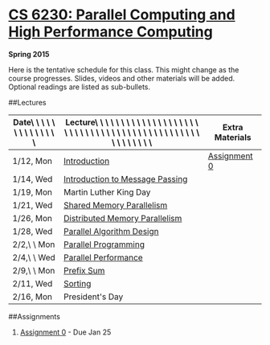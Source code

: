 # [CS 6230: Parallel Computing and High Performance Computing](/teaching/spring2015.html)

**Spring 2015**

Here is the tentative schedule for this class. This might change as the course progresses. Slides, videos and other materials will be added. Optional readings are listed as sub-bullets.


##Lectures

| Date\ \ \ \ \ \ \ \ \ \ \ \ \ \ | Lecture\ \ \ \ \ \ \ \ \ \ \ \ \ \ \ \ \ \ \ \ \ \ \ \ \ \ \ \ \ \ \ \ \ \ \ \ \ \ \ \ \ \ \ \ \ \ \ \ \ \ \ \ \ \  | Extra Materials |
|----------------------|----------------------------------------------------------------------|---------------------------------------------------|
| 1/12, Mon            | [Introduction](/teaching/paralg/slides/lec00.html)                   | [Assignment 0](/teaching/paralg/assignment0.html) |
| 1/14, Wed            | [Introduction to Message Passing](/teaching/paralg/lec01.html)       |                                                   |
| 1/19, Mon            | Martin Luther King Day                                               |                                                   |
| 1/21, Wed            | [Shared Memory Parallelism](/teaching/paralg/lec02.html)             |                                                   |
| 1/26, Mon            | [Distributed Memory Parallelism](/teaching/paralg/lec03.html)        |                                                   |
| 1/28, Wed            | [Parallel Algorithm Design](/teaching/paralg/lec04.html)             |                                                   |
| 2/2,\ \  Mon         | [Parallel Programming](/teaching/paralg/lec05.html)                  |
| 2/4,\ \  Wed         | [Parallel Performance](/teaching/paralg/lec06.html)                  |
| 2/9,\ \  Mon         | [Prefix Sum](/teaching/paralg/lec07.html)                            |
| 2/11, Wed            | [Sorting](/teaching/paralg/lec08.html)                               | 
| 2/16, Mon            | President's Day                                                      |                                                   |


##Assignments

1. [Assignment 0](/teaching/paralg/assignment0.html) - Due Jan 25
